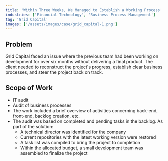 ```yaml
---
title: 'Within Three Weeks, We Managed to Establish a Working Process'
industries: ['Financial Technology', 'Business Process Management']
tag: 'Grid Capital'
images: ['/assets/images/case/grid_capital-1.png']
---
```


## Problem

Grid Capital faced an issue where the previous team had been working on development for over six months without delivering a final product. The client needed to reconstruct the project's progress, establish clear business processes, and steer the project back on track.

## Scope of Work

- IT audit
- Audit of business processes
- The work included a brief overview of activities concerning back-end, front-end, backlog creation, etc.
- The audit was based on completed and pending tasks in the backlog. As part of the solution:
  - A technical director was identified for the company
  - Current repositories with the latest working version were restored
  - A task list was compiled to bring the project to completion
  - Within the allocated budget, a small development team was assembled to finalize the project
